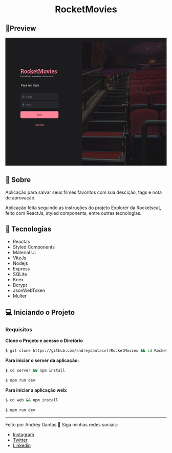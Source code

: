 
<h1 align="center">RocketMovies</h1>

## 🔖Preview
<p >
	  <img alt="Layout" src=".github/view.png" widht="700px" height="400px">
	</p>
 
  
## 📜 Sobre
<p>
Aplicação para salvar seus filmes favoritos com sua descição, tags e nota de aprovação.
</p>
<p>
	Aplicação feita seguindo as instruções do projeto Explorer da Rocketseat, feito com ReactJs, styled components, entre outras tecnologias.
</p>

## 🚀 Tecnologias
- ReactJs
- Styled Components
- Material Ui
- ViteJs
- Nodejs
- Express
- SQLite
- Knex
- Bcrypt
- JsonWebToken
- Multer

## 💻 Iniciando o Projeto


### Requisitos

**Clone o Projeto e acesse o Diretório**

```bash
$ git clone https://github.com/andreydantasvf/RocketMovies && cd RocketMovies 
```

**Para iniciar o server da aplicação:**
```bash
$ cd server && npm install
```
```bash
$ npm run dev
```

**Para iniciar a aplicação web:**
```bash
$ cd web && npm install
```
```bash
$ npm run dev
```

---
Feito por Andrey Dantas 👋 Siga minhas redes sociais:
- [Instagram](https://www.instagram.com/andreydantasvf/)
- [Twitter](https://twitter.com/andreydantasvf)
- [Linkedin](https://www.linkedin.com/in/andreydantasvf/)
